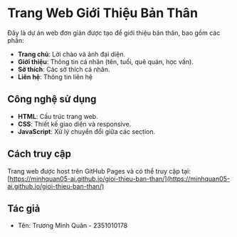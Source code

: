 # Trang Web Giới Thiệu Bản Thân

Đây là dự án web đơn giản được tạo để giới thiệu bản thân, bao gồm các phần:
- **Trang chủ**: Lời chào và ảnh đại diện.
- **Giới thiệu**: Thông tin cá nhân (tên, tuổi, quê quán, học vấn).
- **Sở thích**: Các sở thích cá nhân.
- **Liên hệ**: Thông tin liên hệ

## Công nghệ sử dụng
- **HTML**: Cấu trúc trang web.
- **CSS**: Thiết kế giao diện và responsive.
- **JavaScript**: Xử lý chuyển đổi giữa các section.

## Cách truy cập
Trang web được host trên GitHub Pages và có thể truy cập tại:
[https://minhquan05-ai.github.io/gioi-thieu-ban-than/](https://minhquan05-ai.github.io/gioi-thieu-ban-than/)

## Tác giả
- Tên: Trương Minh Quân - 2351010178
